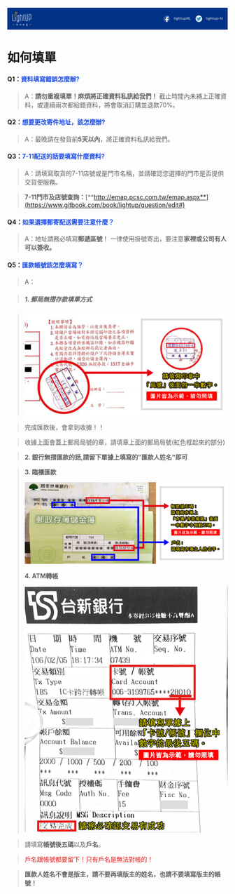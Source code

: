![](/assets/橫幅1.jpg)

# 如何填單

#### Q1：<font color="#1b4be6">資料填寫錯誤怎麼辦?</font>

> A：**請勿重複填單！麻煩將正確資料私訊給我們！**
> 截止時間內未補上正確資料，或連續兩次都給錯資料，將會取消訂購並退款70%。

#### Q2：<font color="#1b4be6">想要更改寄件地址，該怎麼辦?</font>

> A：最晚請在發貨前**5天以內**，將正確資料私訊給我們。

#### Q3：<font color="#1b4be6">7-11配送的話要填寫什麼資料?</font>

> A：請填寫取貨的7-11店號或是門市名稱，並請確認您選擇的門市是否提供交貨便服務。

> **7-11門市及店號查詢：**[**http://emap.pcsc.com.tw/emap.aspx**](https://www.gitbook.com/book/lightup/question/edit#)

#### Q4：<font color="#1b4be6">如果選擇郵寄配送需要注意什麼？</font>

> A：地址請務必填寫**郵遞區號**！
> 一律使用掛號寄出，要注意**家裡或公司有人可以簽收。**

#### Q5：<font color="#1b4be6">匯款帳號該怎麼填寫？</font>

> A：

> ##### 1. 郵局無摺存款填單方式

> ![](/assets/郵局無摺2.jpg)

> 完成匯款後，會拿到收據！！

> 收據上面會蓋上郵局局號的章，請填章上面的郵局局號\(紅色框起來的部分\)

> **2. 銀行無摺匯款的話,請留下單據上填寫的"匯款人姓名"即可**


> **3. 臨櫃匯款**
> 
> ![](/assets/存簿填寫.jpg)
> 
> **4. ATM轉帳**
> 
> ![](/assets/ATM2.jpg)

> 請填寫**帳號後五碼**以及**戶名**。

> <font color="#e61616">戶名跟帳號都要留下！只有戶名是無法對帳的！</font>

> **匯款人姓名不會是版主，請不要再填版主的姓名，也請不要填寫版主的帳號！**

